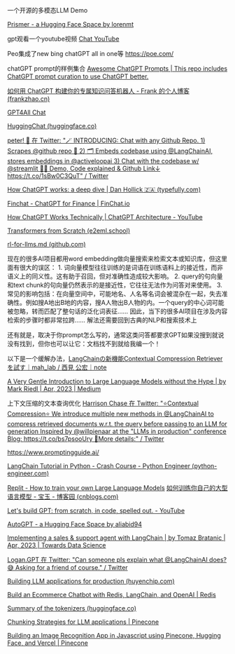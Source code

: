 
一个开源的多模态LLM Demo 

[Prismer - a Hugging Face Space by lorenmt](https://huggingface.co/spaces/lorenmt/prismer)


gpt观看一个youtube视频 [Chat YouTube](https://chatyoutube.com/)


Peo集成了new bing chatGPT all in one等 https://poe.com/ 

chatGPT prompt的样例集合 [Awesome ChatGPT Prompts | This repo includes ChatGPT prompt curation to use ChatGPT better.](https://prompts.chat/)  

[如何用 ChatGPT 构建你的专属知识问答机器人 - Frank 的个人博客 (frankzhao.cn)](https://blog.frankzhao.cn/build_gpt_bot_for_doc/)




[GPT4All Chat](https://gpt4all.io/index.html)

[HuggingChat (huggingface.co)](https://huggingface.co/chat/privacy)

[peter! 🥷 在 Twitter: "🪄 INTRODUCING: Chat with any Github Repo. 1) Scrapes @github repo 🤖 2) 🗂️ Embeds codebase using @LangChainAI, stores embeddings in @activeloopai 3) Chat with the codebase w/ @streamlit 👨‍💻 Demo, Code explained &amp; Github Link↓ https://t.co/1sBw0C3QuT" / Twitter](https://twitter.com/pwang_szn/status/1650801868568772608)


[How ChatGPT works: a deep dive | Dan Hollick 🇿🇦 (typefully.com)](https://typefully.com/DanHollick/how-chatgpt-works-a-deep-dive-yA3ppZC)

[Finchat - ChatGPT for Finance | FinChat.io](https://finchat.io/)

[How ChatGPT Works Technically | ChatGPT Architecture - YouTube](https://www.youtube.com/watch?v=bSvTVREwSNw&feature=youtu.be)

[Transformers from Scratch (e2eml.school)](https://e2eml.school/transformers.html)

[rl-for-llms.md (github.com)](https://gist.github.com/yoavg/6bff0fecd65950898eba1bb321cfbd81)



现在的很多AI项目都用word embedding做向量搜索来检索文本或知识库，但这里面有很大的误区： 1. 词向量模型往往训练的是词语在训练语料上的接近性，而非语义上的同义性。这有助于召回，但对准确性造成较大影响。 2. query的句向量和text chunk的句向量仍然表示的是接近性，它往往无法作为问答对来使用。
3. 常见的影响包括：在向量空间中，可能地名、人名等名词会被混杂在一起，失去准确性。例如搜A地出B地的内容，搜A人物出B人物的内。一个query的中心词可能被忽略，转而匹配了整句话的泛化词表征…… 因此，当下的很多AI项目在涉及内容检索的步骤时都非常拉跨…… 解法还需要回到古典的NLP和搜索技术上

还有就是，取决于你prompt怎么写的，通常这类问答都要求GPT如果没搜到就说没有找到，但你也可以让它：文档找不到就给我编一个！

以下是一个缓解办法，[LangChainの新機能Contextual Compression Retrieverを試す｜mah_lab / 西見 公宏｜note](https://note.com/mahlab/n/n7d72e83904cc) 


[A Very Gentle Introduction to Large Language Models without the Hype | by Mark Riedl | Apr, 2023 | Medium](https://mark-riedl.medium.com/a-very-gentle-introduction-to-large-language-models-without-the-hype-5f67941fa59e)

上下文压缩的文本查询优化 [Harrison Chase 在 Twitter: "⭐️Contextual Compression⭐️ We introduce multiple new methods in @LangChainAI to compress retrieved documents w.r.t. the query before passing to an LLM for generation Inspired by @willpienaar at the "LLMs in production" conference Blog: https://t.co/bs7psooUry 🧵More details:" / Twitter](https://twitter.com/hwchase17/status/1649428295467905025) 

https://www.promptingguide.ai/

[LangChain Tutorial in Python - Crash Course - Python Engineer (python-engineer.com)](https://www.python-engineer.com/posts/langchain-crash-course/)

[Replit - How to train your own Large Language Models](https://blog.replit.com/llm-training)
[如何训练你自己的大型语言模型 - 宝玉 - 博客园 (cnblogs.com)](https://www.cnblogs.com/dotey/p/17336142.html) 

[Let's build GPT: from scratch, in code, spelled out. - YouTube](https://www.youtube.com/watch?v=kCc8FmEb1nY)

[AutoGPT - a Hugging Face Space by aliabid94](https://huggingface.co/spaces/aliabid94/AutoGPT)

[Implementing a sales & support agent with LangChain | by Tomaz Bratanic | Apr, 2023 | Towards Data Science](https://towardsdatascience.com/implementing-a-sales-support-agent-with-langchain-63c4761193e7)

[Logan.GPT 在 Twitter: "Can someone pls explain what @LangChainAI does? 😅 Asking for a friend of course." / Twitter](https://twitter.com/OfficialLoganK/status/1648709651205173248)

[Building LLM applications for production (huyenchip.com)](https://huyenchip.com/2023/04/11/llm-engineering.html)

[Build an Ecommerce Chatbot with Redis, LangChain, and OpenAI | Redis](https://redis.com/blog/build-ecommerce-chatbot-with-redis/)

[Summary of the tokenizers (huggingface.co)](https://huggingface.co/docs/transformers/tokenizer_summary)

[Chunking Strategies for LLM applications | Pinecone](https://www.pinecone.io/learn/chunking-strategies/)

[Building an Image Recognition App in Javascript using Pinecone, Hugging Face, and Vercel | Pinecone](https://www.pinecone.io/learn/pinecone-vision-app/)

